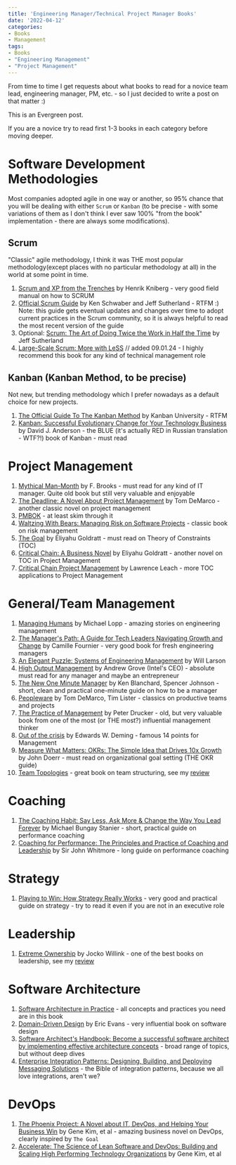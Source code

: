 ```yaml
---
title: 'Engineering Manager/Technical Project Manager Books'
date: '2022-04-12'
categories:
- Books
- Management
tags:
- Books
- "Engineering Management"
- "Project Management"
---
```


From time to time I get requests about what books to read for a novice team lead, engineering manager, PM, etc. - so I just decided to write a post on that matter :) 

This is an Evergreen post.

If you are a novice try to read first 1-3 books in each category before moving deeper.

# Software Development Methodologies

Most companies adopted agile in one way or another, so 95% chance that you will be dealing with either `Scrum` or `Kanban` (to be precise - with some variations of them as I don't think I ever saw 100% "from the book" implementation - there are always some modifications).

## Scrum

"Classic" agile methodology, I think it was THE most popular methodology(except places with no particular methodology at all) in the world at some point in time. 

1. [Scrum and XP from the Trenches](https://www.infoq.com/minibooks/scrum-xp-from-the-trenches-2/) by Henrik Kniberg - very good field manual on how to SCRUM
2. [Official Scrum Guide](https://scrumguides.org/docs/scrumguide/v2020/2020-Scrum-Guide-US.pdf#zoom=100) by Ken Schwaber and Jeff Sutherland - RTFM :) Note: this guide gets eventual updates and changes over time to adopt current practices in the Scrum community, so it is always helpful to read the most recent version of the guide
3. Optional: [Scrum: The Art of Doing Twice the Work in Half the Time](https://www.amazon.com/Scrum-Doing-Twice-Work-Half/dp/038534645X) by Jeff Sutherland
4. [Large-Scale Scrum: More with LeSS](https://www.amazon.com/Large-Scale-Scrum-More-Addison-Wesley-Signature/dp/0321985710) // added 09.01.24 - I highly recommend this book for any kind of technical management role

## Kanban (Kanban Method, to be precise)

Not new, but trending methodology which I prefer nowadays as a default choice for new projects.

1. [The Official Guide To The Kanban Method](https://resources.kanban.university/kanban-guide/) by Kanban University - RTFM
2. [Kanban: Successful Evolutionary Change for Your Technology Business](https://www.amazon.com/Kanban-David-J-Anderson-ebook/dp/B0057H2M70/) by David J. Anderson - the BLUE (it's actually RED in Russian translation - WTF?!) book of Kanban - must read

# Project Management

1. [Mythical Man-Month](https://www.amazon.com/Mythical-Man-Month-Anniversary-Software-Engineering-ebook-dp-B00B8USS14/dp/B00B8USS14/) by F. Brooks - must read for any kind of IT manager. Quite old book but still very valuable and enjoyable
2. [The Deadline: A Novel About Project Management](https://www.amazon.com/Deadline-Novel-About-Project-Management-ebook/dp/B006MN4RAS/) by Tom DeMarco - another classic novel on project management
3. [PMBOK](https://www.amazon.com/Guide-Project-Management-Knowledge-PMBOK®-ebook/dp/B096KV7FXQ) - at least skim through it
4. [Waltzing With Bears: Managing Risk on Software Projects](https://www.amazon.com/Waltzing-Bears-Managing-Software-Projects/dp/0932633609/) - classic book on risk management
5. [The Goal](https://www.amazon.com/Goal-Process-Ongoing-Improvement-ebook/dp/B002LHRM2O/) by Eliyahu Goldratt - must read on Theory of Constraints (TOC)
6. [Critical Chain: A Business Novel](https://www.amazon.com/Critical-Chain-Business-Eliyahu-Goldratt-ebook/dp/B002LHRM2E/) by Eliyahu Goldratt - another novel on TOC in Project Management
7. [Critical Chain Project Management](https://www.amazon.com/Critical-Management-Technology-Professional-Development-ebook/dp/B00LOV10A8/) by Lawrence Leach - more TOC applications to Project Management

# General/Team Management

1. [Managing Humans](https://www.amazon.com/Managing-Humans-Humorous-Software-Engineering-ebook/dp/B01J53IE1O) by Michael Lopp - amazing stories on engineering management
2. [The Manager's Path: A Guide for Tech Leaders Navigating Growth and Change](https://www.amazon.com/Managers-Path-Leaders-Navigating-Growth-ebook/dp/B06XP3GJ7F/) by Camille Fournier - very good book for fresh engineering managers
3. [An Elegant Puzzle: Systems of Engineering Management](https://www.amazon.com/Elegant-Puzzle-Systems-Engineering-Management-ebook/dp/B07QYCHJ7V/) by Will Larson
4. [High Output Management](https://www.amazon.com/High-Output-Management-Andrew-Grove-ebook/dp/B015VACHOK/) by Andrew Grove (Intel's CEO) - absolute must read for any manager and maybe an entrepreneur
5. [The New One Minute Manager](https://www.amazon.com/New-One-Minute-Manager-ebook/dp/B00MMG19OG/) by Ken Blanchard, Spencer Johnson - short, clean and practical one-minute guide on how to be a manager
6. [Peopleware](https://www.amazon.com/Peopleware-Productive-Projects-Teams-3rd/dp/0321934113/) by Tom DeMarco, Tim Lister - classics on productive teams and projects
7. [The Practice of Management](https://www.amazon.com/Practice-Management-Peter-F-Drucker-ebook/dp/B003F1WM8E/) by Peter Drucker - old, but very valuable book from one of the most (or THE most?) influential management thinker
8. [Out of the crisis](https://www.amazon.com/Out-Crisis-reissue-Edwards-Deming-ebook/dp/B08FZLVM1D/) by Edwards W. Deming - famous 14 points for Management
9. [Measure What Matters: OKRs: The Simple Idea that Drives 10x Growth](https://www.amazon.com/Measure-What-Matters-Simple-Drives-ebook/dp/B078X4HKS9) by John Doerr - must read on organizational goal setting (THE OKR guide)
10. [Team Topologies](https://www.amazon.com/Team-Topologies-Organizing-Business-Technology-ebook/dp/B09JWT9S4D/) - great book on team structuring, see my [review](/team-topologies-book-notes)

# Coaching

1. [The Coaching Habit: Say Less, Ask More & Change the Way You Lead Forever](https://www.amazon.com/Coaching-Habit-Less-Change-Forever-ebook/dp/B01BUIBBZI/) by Michael Bungay Stanier - short, practical guide on performance coaching
2. [Coaching for Performance: The Principles and Practice of Coaching and Leadership](https://www.amazon.com/Coaching-Performance-Principles-Leadership-Professionals-ebook/dp/B01HPVHM0C/) by Sir John Whitmore - long guide on performance coaching

# Strategy

1. [Playing to Win: How Strategy Really Works](https://www.amazon.com/Playing-Win-Strategy-Really-Works-ebook/dp/B00AJVJ1HI/) - very good and practical guide on strategy - try to read it even if you are not in an executive role

# Leadership

1. [Extreme Ownership](https://www.amazon.com/Extreme-Ownership-U-S-Navy-SEALs-ebook/dp/B0739PYQSS/) by Jocko Willink - one of the best books on leadership, see my [review](/extreme-ownership-book-notes)


# Software Architecture

1. [Software Architecture in Practice](https://www.amazon.com/Software-Architecture-Practice-3rd-Engineering/dp/0321815734) - all concepts and practices you need are in this book
2. [Domain-Driven Design](https://www.amazon.com/Domain-Driven-Design-Tackling-Complexity-Software/dp/0321125215) by Eric Evans - very influential book on software design
3. [Software Architect's Handbook: Become a successful software architect by implementing effective architecture concepts](https://www.amazon.com/Software-Architects-Handbook-implementing-architecture/dp/1788624068/) - broad range of topics, but without deep dives
4. [Enterprise Integration Patterns: Designing, Building, and Deploying Messaging Solutions](https://www.amazon.com/Enterprise-Integration-Patterns-Designing-Deploying/dp/0321200683) - the Bible of integration patterns, because we all love integrations, aren't we?
   
# DevOps

1. [The Phoenix Project: A Novel about IT, DevOps, and Helping Your Business Win](https://www.amazon.com/Phoenix-Project-DevOps-Helping-Business-ebook/dp/B078Y98RG8/) by Gene Kim, et al - amazing business novel on DevOps, clearly inspired by `The Goal`
2. [Accelerate: The Science of Lean Software and DevOps: Building and Scaling High Performing Technology Organizations](https://www.amazon.com/Accelerate-Software-Performing-Technology-Organizations-ebook/dp/B07B9F83WM/) by Gene Kim, et al
